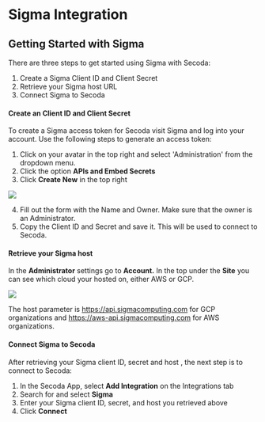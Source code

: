 # Sigma Integration

## **Getting Started with Sigma** <a href="#h_3a4bfd6458" id="h_3a4bfd6458"></a>

There are three steps to get started using Sigma with Secoda:

1. Create a Sigma Client ID and Client Secret
2. Retrieve your Sigma host URL
3. Connect Sigma to Secoda

#### **Create an Client ID and Client Secret** <a href="#h_0d871f44cf" id="h_0d871f44cf"></a>

To create a Sigma access token for Secoda visit Sigma and log into your account. Use the following steps to generate an access token:

1. Click on your avatar in the top right and select 'Administration' from the dropdown menu.
2. Click the option **APIs and Embed Secrets**
3. Click **Create New** in the top right

![](https://secoda-public-media-assets.s3.amazonaws.com/image%20(1)%20(1)%20(1).png)

4. Fill out the form with the Name and Owner. Make sure that the owner is an Administrator.
5. Copy the Client ID and Secret and save it. This will be used to connect to Secoda.

#### **Retrieve your Sigma host** <a href="#h_2e32c48e7f" id="h_2e32c48e7f"></a>

In the **Administrator** settings go to **Account.** In the top under the **Site** you can see which cloud your hosted on, either AWS or GCP.

![](https://secoda-public-media-assets.s3.amazonaws.com/image%20(7).png)

The host parameter is https://api.sigmacomputing.com for GCP organizations and https://aws-api.sigmacomputing.com for AWS organizations.

#### **Connect Sigma to Secoda** <a href="#h_b1c101d905" id="h_b1c101d905"></a>

After retrieving your Sigma client ID, secret and host , the next step is to connect to Secoda:

1. In the Secoda App, select **Add Integration** on the Integrations tab
2. Search for and select **Sigma**
3. Enter your Sigma client ID, secret, and host you retrieved above
4. Click **Connect**
